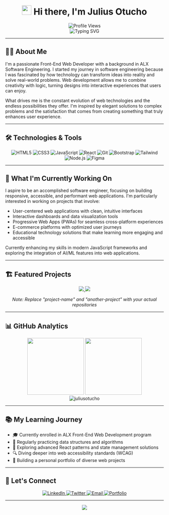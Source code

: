 <!-- Header Section with Animation -->
<h1 align="center">
  <img src="https://media.giphy.com/media/hvRJCLFzcasrR4ia7z/giphy.gif" width="30px"/>
  Hi there, I'm Julius Otucho
</h1>

<div align="center">
  <img src="https://komarev.com/ghpvc/?username=juliusotucho&style=flat-square&color=blue" alt="Profile Views"/>
</div>

<!-- Introduction Banner -->
<div align="center">
  <img src="https://readme-typing-svg.herokuapp.com?font=Fira+Code&weight=600&size=30&pause=1000&color=41B883&center=true&vCenter=true&random=false&width=600&height=100&lines=Front-End+Developer;ALX+Software+Engineering+Student;Passionate+Problem+Solver" alt="Typing SVG" />
</div>

---

<!-- About Me Section -->
## 👨‍💻 About Me

I'm a passionate Front-End Web Developer with a background in ALX Software Engineering. I started my journey in software engineering because I was fascinated by how technology can transform ideas into reality and solve real-world problems. Web development allows me to combine creativity with logic, turning designs into interactive experiences that users can enjoy.

What drives me is the constant evolution of web technologies and the endless possibilities they offer. I'm inspired by elegant solutions to complex problems and the satisfaction that comes from creating something that truly enhances user experience.

---

<!-- Tech Stack -->
## 🛠️ Technologies & Tools

<div align="center">
  <img src="https://img.shields.io/badge/HTML5-E34F26?style=for-the-badge&logo=html5&logoColor=white" alt="HTML5"/>
  <img src="https://img.shields.io/badge/CSS3-1572B6?style=for-the-badge&logo=css3&logoColor=white" alt="CSS3"/>
  <img src="https://img.shields.io/badge/JavaScript-F7DF1E?style=for-the-badge&logo=javascript&logoColor=black" alt="JavaScript"/>
  <img src="https://img.shields.io/badge/React-20232A?style=for-the-badge&logo=react&logoColor=61DAFB" alt="React"/>
  <img src="https://img.shields.io/badge/Git-F05032?style=for-the-badge&logo=git&logoColor=white" alt="Git"/>
  <img src="https://img.shields.io/badge/Bootstrap-563D7C?style=for-the-badge&logo=bootstrap&logoColor=white" alt="Bootstrap"/>
  <img src="https://img.shields.io/badge/Tailwind_CSS-38B2AC?style=for-the-badge&logo=tailwind-css&logoColor=white" alt="Tailwind"/>
  <img src="https://img.shields.io/badge/Node.js-339933?style=for-the-badge&logo=nodedotjs&logoColor=white" alt="Node.js"/>
  <img src="https://img.shields.io/badge/Figma-F24E1E?style=for-the-badge&logo=figma&logoColor=white" alt="Figma"/>
</div>

---

<!-- Current Focus -->
## 🚀 What I'm Currently Working On

I aspire to be an accomplished software engineer, focusing on building responsive, accessible, and performant web applications. I'm particularly interested in working on projects that involve:

- User-centered web applications with clean, intuitive interfaces
- Interactive dashboards and data visualization tools
- Progressive Web Apps (PWAs) for seamless cross-platform experiences
- E-commerce platforms with optimized user journeys
- Educational technology solutions that make learning more engaging and accessible

Currently enhancing my skills in modern JavaScript frameworks and exploring the integration of AI/ML features into web applications.

---

<!-- Projects Section -->
## 🏗️ Featured Projects

<div align="center">
  <a href="https://github.com/juliusotucho/project-name">
    <img src="https://github-readme-stats.vercel.app/api/pin/?username=juliusotucho&repo=project-name&theme=vue-dark" />
  </a>
  <a href="https://github.com/juliusotucho/another-project">
    <img src="https://github-readme-stats.vercel.app/api/pin/?username=juliusotucho&repo=another-project&theme=vue-dark" />
  </a>
</div>

<p align="center">
  <i>Note: Replace "project-name" and "another-project" with your actual repositories</i>
</p>

---

<!-- GitHub Stats -->
## 📊 GitHub Analytics

<div align="center">
  <img height="180em" src="https://github-readme-stats.vercel.app/api?username=juliusotucho&show_icons=true&theme=vue-dark&include_all_commits=true&count_private=true"/>
  <img height="180em" src="https://github-readme-stats.vercel.app/api/top-langs/?username=juliusotucho&layout=compact&langs_count=8&theme=vue-dark"/>
</div>

<div align="center">
  <img src="https://github-readme-streak-stats.herokuapp.com/?user=juliusotucho&theme=vue-dark" alt="juliusotucho" />
</div>

---

<!-- Learning Journey -->
## 📚 My Learning Journey

- 🎓 Currently enrolled in ALX Front-End Web Development program
- 📝 Regularly practicing data structures and algorithms
- 🌱 Exploring advanced React patterns and state management solutions
- 🔍 Diving deeper into web accessibility standards (WCAG)
- 🚀 Building a personal portfolio of diverse web projects

---

<!-- Connect Section -->
## 🤝 Let's Connect

<div align="center">
  <a href="https://linkedin.com/in/juliusotucho">
    <img src="https://img.shields.io/badge/LinkedIn-0077B5?style=for-the-badge&logo=linkedin&logoColor=white" alt="LinkedIn"/>
  </a>
  <a href="https://twitter.com/juliusotucho">
    <img src="https://img.shields.io/badge/Twitter-1DA1F2?style=for-the-badge&logo=twitter&logoColor=white" alt="Twitter"/>
  </a>
  <a href="mailto:your.email@example.com">
    <img src="https://img.shields.io/badge/Email-D14836?style=for-the-badge&logo=gmail&logoColor=white" alt="Email"/>
  </a>
  <a href="https://yourportfolio.com">
    <img src="https://img.shields.io/badge/Portfolio-00C7B7?style=for-the-badge&logo=netlify&logoColor=white" alt="Portfolio"/>
  </a>
</div>

---

<!-- Footer -->
<div align="center">
  <img src="https://capsule-render.vercel.app/api?type=waving&color=41B883&height=120&section=footer"/>
</div>

